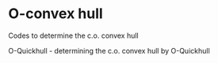 # O-convex hull 
 Codes  to determine  the c.o. convex hull
 
O-Quickhull - determining the c.o. convex hull by O-Quickhull
